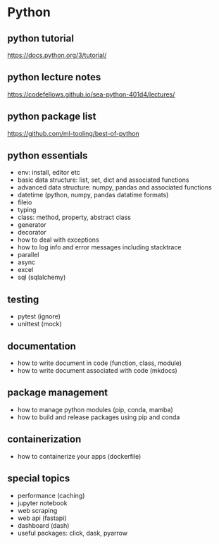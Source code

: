 # Python

## python tutorial
https://docs.python.org/3/tutorial/

## python lecture notes
https://codefellows.github.io/sea-python-401d4/lectures/

## python package list
https://github.com/ml-tooling/best-of-python

## python essentials
- env: install, editor etc
- basic data structure: list, set, dict and associated functions
- advanced data structure: numpy, pandas and associated functions
- datetime (python, numpy, pandas datatime formats)
- fileio
- typing
- class: method, property, abstract class
- generator
- decorator
- how to deal with exceptions
- how to log info and error messages including stacktrace
- parallel
- async
- excel
- sql (sqlalchemy)

## testing
- pytest (ignore)
- unittest (mock)

## documentation
- how to write document in code (function, class, module)
- how to write document associated with code (mkdocs)

## package management
- how to manage python modules (pip, conda, mamba)
- how to build and release packages using pip and conda

## containerization
- how to containerize your apps (dockerfile)

## special topics
- performance (caching)
- jupyter notebook 
- web scraping
- web api (fastapi)
- dashboard (dash)
- useful packages: click, dask, pyarrow
